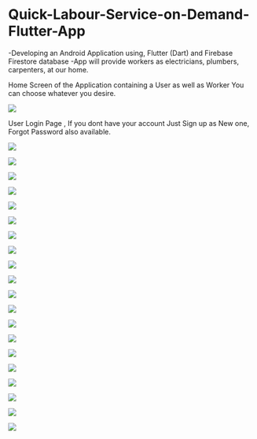 # Quick-Labour-Service-on-Demand-Flutter-App
-Developing an Android Application using, Flutter (Dart) and Firebase Firestore database -App will provide workers as electricians, plumbers, carpenters, at our home.

Home Screen of the Application containing a User as well as Worker
You can choose whatever you desire.

![](images/Screenshot%20(562).png)

User Login Page , If you dont have your account Just Sign up as New one, Forgot Password also available.

![](images/Screenshot%20(563).png)

![](images/Screenshot%20(564).png)

![](images/Screenshot%20(565).png)

![](images/Screenshot%20(566).png)

![](images/Screenshot%20(567).png)

![](images/Screenshot%20(568).png)

![](images/Screenshot%20(569).png)

![](images/Screenshot%20(570).png)

![](images/Screenshot%20(571).png)

![](images/Screenshot%20(572).png)

![](images/Screenshot%20(573).png)

![](images/Screenshot%20(574).png)

![](images/Screenshot%20(575).png)

![](images/Screenshot%20(576).png)

![](images/Screenshot%20(577).png)

![](images/Screenshot%20(578).png)

![](images/Screenshot%20(579).png)

![](images/Screenshot%20(580).png)

![](images/Screenshot%20(581).png)

![](images/Screenshot%20(582).png)
